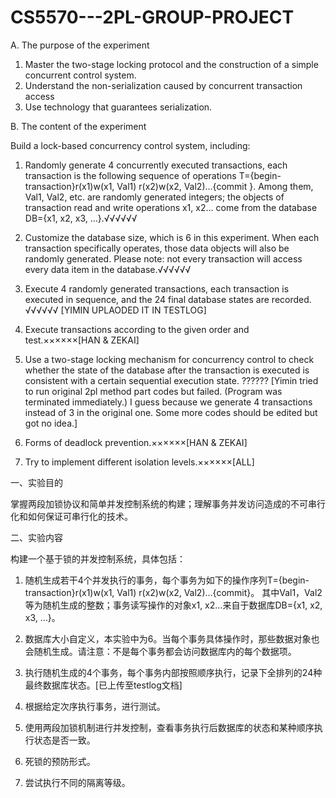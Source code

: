 # CS5570---2PL-GROUP-PROJECT

A. The purpose of the experiment

1. Master the two-stage locking protocol and the construction of a simple concurrent control system.
2. Understand the non-serialization caused by concurrent transaction access
3. Use technology that guarantees serialization.

B. The content of the experiment

Build a lock-based concurrency control system, including:

1. Randomly generate 4 concurrently executed transactions, each transaction is the following sequence of operations T={begin-transaction}r(x1)w(x1, Val1) r(x2)w(x2, Val2)...{commit }. Among them, Val1, Val2, etc. are randomly generated integers; the objects of transaction read and write operations x1, x2... come from the database DB={x1, x2, x3, …}.√√√√√√

2. Customize the database size, which is 6 in this experiment. When each transaction specifically operates, those data objects will also be randomly generated. Please note: not every transaction will access every data item in the database.√√√√√√

3. Execute 4 randomly generated transactions, each transaction is executed in sequence, and the 24 final database states are recorded. √√√√√√ [YIMIN UPLAODED IT IN TESTLOG]

4. Execute transactions according to the given order and test.××××××[HAN & ZEKAI]

5. Use a two-stage locking mechanism for concurrency control to check whether the state of the database after the transaction is executed is consistent with a certain sequential execution state. ?????? [Yimin tried to run original 2pl method part codes but failed. (Program was terminated immediately.) I guess because we generate 4 transactions instead of 3 in the original one. Some more codes should be edited but got no idea.]

6. Forms of deadlock prevention.××××××[HAN & ZEKAI]

7. Try to implement different isolation levels.××××××[ALL]

一、实验目的

掌握两段加锁协议和简单并发控制系统的构建；理解事务并发访问造成的不可串行化和如何保证可串行化的技术。

二、实验内容

构建一个基于锁的并发控制系统，具体包括：

1. 随机生成若干4个并发执行的事务，每个事务为如下的操作序列T={begin-transaction}r(x1)w(x1, Val1) r(x2)w(x2, Val2)…{commit}。
其中Val1，Val2等为随机生成的整数；事务读写操作的对象x1, x2…来自于数据库DB={x1, x2, x3, …}。

2. 数据库大小自定义，本实验中为6。当每个事务具体操作时，那些数据对象也会随机生成。请注意：不是每个事务都会访问数据库内的每个数据项。

3. 执行随机生成的4个事务，每个事务内部按照顺序执行，记录下全排列的24种最终数据库状态。[已上传至testlog文档]

4. 根据给定次序执行事务，进行测试。

5. 使用两段加锁机制进行并发控制，查看事务执行后数据库的状态和某种顺序执行状态是否一致。

6. 死锁的预防形式。

7. 尝试执行不同的隔离等级。
